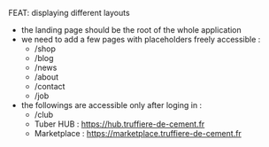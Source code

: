 FEAT: displaying different layouts
- the landing page should be the root of the whole application
- we need to add a few pages with placeholders freely accessible :
  - /shop
  - /blog
  - /news
  - /about
  - /contact
  - /job
- the followings are accessible only after loging in :
  - /club
  - Tuber HUB : https://hub.truffiere-de-cement.fr
  - Marketplace : https://marketplace.truffiere-de-cement.fr
